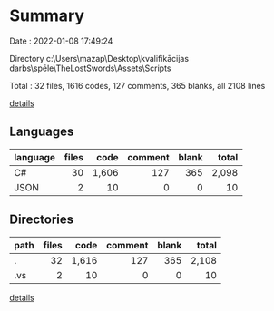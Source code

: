 # Summary

Date : 2022-01-08 17:49:24

Directory c:\Users\mazap\Desktop\kvalifikācijas darbs\spēle\TheLostSwords\Assets\Scripts

Total : 32 files,  1616 codes, 127 comments, 365 blanks, all 2108 lines

[details](details.md)

## Languages
| language | files | code | comment | blank | total |
| :--- | ---: | ---: | ---: | ---: | ---: |
| C# | 30 | 1,606 | 127 | 365 | 2,098 |
| JSON | 2 | 10 | 0 | 0 | 10 |

## Directories
| path | files | code | comment | blank | total |
| :--- | ---: | ---: | ---: | ---: | ---: |
| . | 32 | 1,616 | 127 | 365 | 2,108 |
| .vs | 2 | 10 | 0 | 0 | 10 |

[details](details.md)